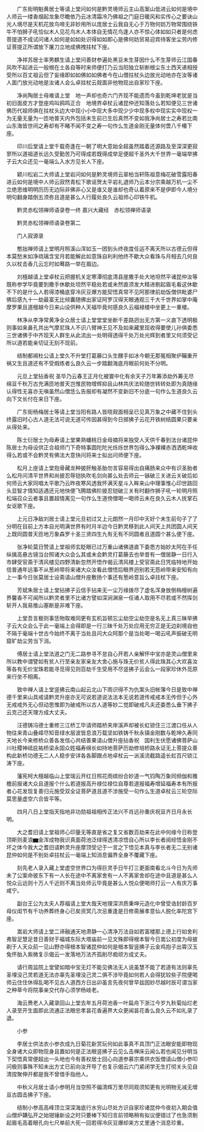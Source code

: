 <!-- { "loadSidebar": true } -->
　　广东街明魁黄居士等请上堂问如何是黔灵境师云主山高案山低进云如何是境中人师云一缕香烟起龙象尽瞻依乃云冰清霜冷乃佛祖之门庭日暖风和实传心之要诀山光人境尽是天机花放鸟啼无非妙用所以庞居士云我自无心于万物何妨万物常围绕铁牛不怕狮子吼恰似木人见花鸟木人本体自无情花鸟逢人亦不惊心体如如只者是何虑菩提道不成试问诸人如何是如如处识得如如即心是佛何妨贸易迎宾待客坐尘劳内修证菩提正所谓放下屠刀立地成佛拽拄杖下座。

　　净祥苏居士率男麒生请上堂问善财参遍处黑豆未生芽因什么不生芽师云江国春风吹不起进云一般根在土各自等时来师便打乃云当阳独立斩断根尘东土西天递相授受所以百丈祖云但了妄缘即如如佛如如佛者今在山僧拄杖头边放光动地亦在汝等诸人面门放光动地是汝诸人会么卓拄杖云觌面非他物现出自家珍下座。

　　净尚陶居士母难请上堂　地一声却也奇六门齐现不能遗而今虽到乾坤老犹是当初旧面皮方才登座鸡叫鸦鸣正合　地境界卓杖云诸昆仲还知落处么若知便见三世诸佛历代祖师俱在拄杖头边大中现小小中现大多中现少少中现多权中现实实中现权一为无量无量为一匝地普天内外包括未生前已生后真然不变如我净尚居士之寿若比南山东海皆世间之寿却有不睹不闻不变之寿一句作么生道金刚无量体何啻八千椿下座。

　　印川后堂请上堂千载奇逢在一朝了明大意始全超虽然踏着还源路及至深深更寂寥所以道祖道长远久受勤苦乃可得成若既得成举足便超千圣外大千世界一毫端举拂子云大众还见一毫端么入水方见长人下座。

　　颖川松岩二大师请上堂岩问如何是黔灵境师云翠柏当轩陈祖意梅花破雪露阳春进云如何是境中人师云寂然青松下歌谣贺太平岩礼退师乃云本分宗乘越万机一尘不立绝思维明明历历无边际非佛非心又是谁又是谁却也奇认着原来不是伊即今人境分明句翻身踏倒五须弥且道是甚么人行履处良久云祖师心印铁牛机。

　　黔灵赤松领禅师语录卷一终
嘉兴大藏经　赤松领禅师语录


　　黔灵赤松领禅师语录卷第二

　　门人寂源录

　　憨拙禅师请上堂明月照溪山浑如玉一团到头终夜度任运不离天所以古德云但得本莫愁末如净琉璃含宝月若能解此如意珠自利利他终不歇大众看珠与月相去几何良久以杖击香几云忘时如蓦路一举在眉边。

　　刘檀越请上堂卓杖云把握机关定寒潭彻底清县崖撒手处大地坦然平诸昆仲汝等既称参学毕竟要到撒手休歇处坦然平稳处若或未然直须发大精进剔起眉毛看这休歇不下的是什么人若得漆桶底穿冷灰豆爆方能契悟真常不见阿那律前劫饭僧供毗婆尸佛后感九十一劫最富无比倾囊随佛出家证阿罗汉得天眼通观三千大千世界如掌中庵摩罗果且道檀越今日来山设供种人天福毕竟何感良久云福禄楼中坐更上一重楼。

　　林净从李净常黄净全众居士请上堂堂堂坐断千差路迥出无方第一义直下透明极则事如来鼻孔共出气摩尼珠人不识八臂神王见不及如来藏里现收得要使儿孙俱委悉三世诸佛于中齐现天人群生从此流出一处明得透得千处万处光辉到者里又何须受记所以道若能亲切证无刻不现前。

　　结制都阃杜公请上堂久不升堂打葛藤口头生醭手如冰今朝无那冤相聚炉鞴重开祸又生且道还有不受煆炼者么良久云一步踏翻海底月眼前何处不分明。

　　元旦上堂拈香祝
圣毕乃云春王正月化被寰中化有余天子万年筹添劫外筹无尽绵亘千秋万古充满匝地普天岂惟民物增辉抑且山林共庆法轮随世转转处即为真随缘认得性无喜亦无嗔虽然山僧恁么告报却有凝然不变新旧不分底一句作么生道良久云向下文长付在来日下座。

　　广东街杨梅居士等请上堂当阳有路人皆晓觌面相呈已见真万象之中藏不住到头终露旧时心古人道无法可说无道可传因甚得到今日掷拂子云花开铁树结圆果只要亲从得处来。

　　陈士衍居士为母寿请上堂果熟蟠桃日金母摘将来独受人天供千春到法台诸昆仲陈居士为母设供正合祖师门下奇特事圆陀陀光烁烁世界包得么净裸裸赤洒洒乾坤收得么若或不会黔灵有佛法大意快问将来士拟出问师便下座。

　　松月上座请上堂抱骨藏龙种披肝触圣胎勿言容易得出自痛肠来众中有识圣胎者么松月问清平世界和尚披忍辱铠执吹毛剑向甚么处去师云一镞破三关进云关破后如何师云大家同唱太平歌乃云昨夜寒风透我怀满天星斗入眸来山中理事惟心印世路回头显智才情知适遇还元地快便飞腾踏佛阶披忍铠破三关有时翻作狮子吼一轮明月照松端召众云者事且置超情离见一句作么生道傍僧喝一喝师云未在良久云木人抚掌石女讴歌下座。

　　上元日净敌刘居士请上堂元旦初过又上元朗然一月印中天好个未生前句子了了分明在目前上方本自光明满世界有时月半边今日黔灵移到此人间天上共团圆人间天上既同圆普天匝地万象森罗十圣三贤四生九有无有不同圆者且道圆个甚么便下座。

　　张净轮莫日赞请上堂祖师玄眨眼已过万重山诸佛道直下委悉方始妙太阿在手任纵擒高悬古镜当台照诸大众会么其或未会黔灵打葛藤去也举昔有一僧居静一日行入市肆受官斋于清风楼见四野清新忽然开悟作偈云清风楼上受官斋此日凭临特地开始信普通年远事不从葱岭带将来诸大众汝看此僧悟后眼界迥别若无葾岭带来安知有向上一事今日张莫居士设斋请山僧升座敷扬个事还有葱岭意旨么卓拄杖下座。

　　芳斌朱居士请上堂拈拂子云信手拈来无一尘万缘拨尽了虚名浑身放倒栴檀树遍界馨香不可闻所以黔灵者里不比诸方譬如深涧渊泉一任诸人取用不尽若或不然挥剑斩开人我易推山塞断是非难下座。

　　上堂吾言极则事恁物取难同更有玄机旨顿忘尘劫空尘劫空是名无上真三昧举拂子云大众会么于此一毫端上会得即是一行三昧千处万处应用无穷正是无边刹境自他不隔于毫端十世古今始终不离于当处且问大众阿那个是当处喝一喝云吼声振破无明窟旷劫尘劳当下消。

　　傅居士请上堂法道之门无二路参寻不怠自心开若人亲解怀中宝亦是灵山僧里来所以教中谓譬如有贫人行至亲友家亲友大舍心施与珠无价贫人得此珠其心大欢喜汝等各有无价宝珠若能寻觅得见则百劫千生受用不尽竖拂子云会么一段家珍休外觅原来行坐不相离。

　　致中禅人请上堂竖拂云南山起云北山下雨识得不为仇案头旧帐簿今日是致中禅德千里来山具戒请黔灵升座亦无可说若道说法法本无说若道传戒戒本无传但于心外无戒戒外无心但动思惟即为破戒所以古人道等妙二觉即破戒凡夫还委悉么垂下拂子云克己还天理方成大丈夫。

　　汪德铸冯德士重修三江桥工毕请师踏桥夹岸溪声却被长虹锁住三江渡口任从人物往来青山叠嶂尽知音绿水层波皆息浪万载坚如铁铸千秋永镇金刚数与乾坤久寿同天地长今来修桥众善各发信心共结善果请山僧升座拈香祝　国利生伏愿诸佛菩萨山川社稷神祗庇祐桥梁永固众姓福寿绵长如持地菩萨历劫修培桥路永证无上菩提众善构此新桥功德无二人人稳步安详各各脚跟点地卓杖云一派溪流截路遥长虹百尺锁江涛下座。

　　藩宪柯大檀越临山上堂瑞云开红日照花雨缤纷合妙道一气钧陶万象同频伽和雅檐前报诸大众且道报个什么若道报高升禄位禄位自尊若道报福寿增延福寿本有所报者心花发现复善归元施受双全证菩萨道且道不涉施受一句作么生道卓杖云三轮空际莫思量虚空六合皆平等。

　　四月八日上堂指天指地非功勋祖祖相传正法兴不肖远孙重庆祝亘齐日月永长明。

　　大之耆旧请上堂祖师心印量无等直是省之复又省数百劫来在此中何缘今日称登顶斯则麦浪▆金浑成物我识真面荷池泛绿得透清凉悟自心所以李长者阅经悟金刚不坏之体今我大之耆旧请黔灵升座摩顶受记于一言之下悟见本真与李长者无二无别诸昆仲如何是不别处卓拄杖云一毫端上知消息偏界全身不覆藏下座。

　　刻先老人录入藏上堂虚空世界口为得巨灵手日午打三更面南看北斗今日为先师未了公案命彼东下有一人长在途中不离家舍有一人不离家舍却在途中且道是甚么人悦众云远则十万人千近则不离当处师云毕竟是甚么人悦众便喝师打云一人有庆万事咸宁。

　　副台王公为太夫人荐福请上堂大哉天地理深洪质秉坤元造化中曾受诰封龄百岁母仪闺节有千功养葬终身心已矣资冥几次忌重逢是日修斋展孝意仙人脱化率陀宫下座。

　　嵩岩大师请上堂二谛融通天地肃静一心清净万法自如若富楼那上德上行如舍利弗智足慧足昔日善财于福城东际大塔庙前一见文殊即得根本智今日嵩公初度为母披剃于人天众前一见山野亦得根本智诸昆仲如何是根本智竖拂子云金鸡抱子出霄汉玉兔怀胎入紫微复示偈云一发落地万法齐孤削尽痴顽方成丈夫。

　　请行周监院上堂譬如暗中宝无灯不能见佛法无人说虽慧不能了若道有法则辜先圣埋没己灵若道无法亦辜先圣埋没己灵二俱不涉毕竟如何若人会得犹较些子院便喝师云住住休得乱喝不见古人道西方日出卯虽言先夜何曾早兹因妙尽越时辰可谓当家之种草今将院事亲交代存心须学杨岐老。

　　海云赉老人入藏录回山上堂去年五月荷池香一叶扁舟下浙江今岁九秋菊灿烂老人录至开生面即此流通正法眼忠孝昙花香遍界大众更闻昙花香么良久云不如礼录了退。

　　小参

　　李居士供法衣小参衣成九日菊花新赏玩何如此事真不具顶门正法眼安能即物现全身诸大众即物现身且置如何是正法眼竖拂子云见么击禅床云闻么若也闻见分明当下契悟真常便超出一头地也今有善权居士回心向道参慕宗乘供衣饭僧请山僧小参叩问极则事殊不知未出方丈已前向汝开导了也复示偈云六门紧闭学无生打彻关头见自清捏聚伸开都是我不曾借手指他人。

　　中秋义月居士请小参明月当空照不偏清辉万里尽同观须知更有光明物无减无增亘古圆击拂子下座。

　　结制小参高高峰顶立深深海底行水穷山尽处方识自家珍诸昆仲今夜初入期会值山僧炉韝弘开之始钳锤新设之时只要棒下知归言前领略稍有拟议便错过了也急须剔起眉毛高着眼孔向七尺单前大死一回若得冷灰豆爆却来方丈里通个消息珍重。

